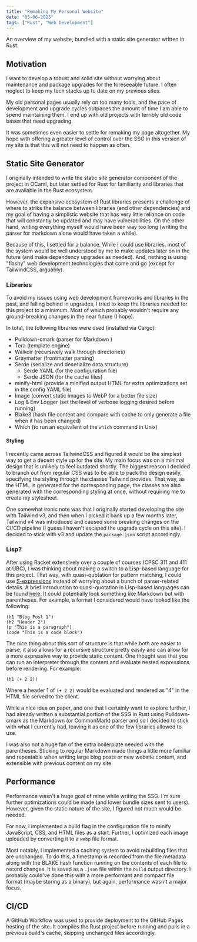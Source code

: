 ```yaml
---
title: "Remaking My Personal Website"
date: "05-06-2025"
tags: ["Rust", "Web Development"]
---
```


An overview of my website, bundled with a static site generator written in Rust.

## Motivation

I want to develop a robust and solid site without worrying about maintenance and package upgrades for the foreseeable future. I often neglect to keep my tech stacks up to date on my previous sites. 

My old personal pages usually rely on too many tools, and the pace of development and upgrade cycles outpaces the amount of time I am able to spend maintaining them. I end up with old projects with terribly old code bases that need upgrading.

It was sometimes even easier to settle for remaking my page altogether. My hope with offering a greater level of control over the SSG in this version of my site is that this will not need to happen as often.

## Static Site Generator

I originally intended to write the static site generator component of the project in OCaml, but later settled for Rust for familiarity and libraries that are available in the Rust ecosystem.

However, the expansive ecosystem of Rust libraries presents a challenge of where to strike the balance between libraries (and other dependencies) and my goal of having a simplistic website that has very little reliance on code that will constantly be updated and may have vulnerabilities. On the other hand, writing everything myself would have been way too long (writing the parser for markdown alone would have taken a while).

Because of this, I settled for a balance. While I could use libraries, most of the system would be well understood by me to make updates later on in the future (and make dependency upgrades as needed). And, nothing is using "flashy" web development technologies that come and go (except for TailwindCSS, arguably).

### Libraries

To avoid my issues using web development frameworks and libraries in the past, and falling behind in upgrades, I tried to keep the libraries needed for this project to a minimum. Most of which probably wouldn't require any ground-breaking changes in the near future (I hope).

In total, the following libraries were used (installed via Cargo):
- Pulldown-cmark (parser for Markdown )
- Tera (template engine)
- Walkdir (recursively walk through directories)
- Graymatter (frontmatter parsing)
- Serde (serialize and deserialize data structure)
  - Serde YAML (for the configuration file)
  - Serde JSON (for the cache files)
- minify-html (provide a minified output HTML for extra optimizations set in the config YAML file)
- Image (convert static images to WebP for a better file size)
- Log & Env Logger (set the level of verbose logging desired before running)
- Blake3 (hash file content and compare with cache to only generate a file when it has been changed)
- Which (to run an equivalent of the `which` command in Unix)

#### Styling

I recently came across TailwindCSS and figured it would be the simplest way to get a decent style up for the site. My main focus was on a minimal design that is unlikely to feel outdated shortly. The biggest reason I decided to branch out from regular CSS was to be able to pack the design easily, specifying the styling through the classes Tailwind provides. That way, as the HTML is generated for the corresponding page, the classes are also generated with the corresponding styling at once, without requiring me to create my stylesheet.

One somewhat ironic note was that I originally started developing the site with Tailwind v3, and then when I picked it back up a few months later, Tailwind v4 was introduced and caused some breaking changes on the CI/CD pipeline (I guess I haven't escaped the upgrade cycle on this site). I decided to stick with v3 and update the `package.json` script accordingly. 

### Lisp?

After using Racket extensively over a couple of courses (CPSC 311 and 411 at UBC), I was thinking about making a switch to a Lisp-based language for this project. That way, with quasi-quotation for pattern matching, I could use [S-expressions](https://en.wikipedia.org/wiki/S-expression) instead of worrying about a bunch of parser-related details. A brief introduction to quasi-quotation in Lisp-based languages can be found [here](https://en.wikipedia.org/wiki/Lisp_(programming_language)#Self-evaluating_forms_and_quoting). It could potentially look something like Markdown but with parentheses. For example, a format I considered would have looked like the following:

```
(h1 "Blog Post 1")
(h2 "Header 2")
(p "This is a paragraph")
(code "This is a code block")
```

The nice thing about this sort of structure is that while both are easier to parse, it also allows for a recursive structure pretty easily and can allow for a more expressive way to provide static content. One thought was that you can run an interpreter through the content and evaluate nested expressions before rendering. For example:

```
(h1 (+ 2 2))
``` 

Where a header 1 of `(+ 2 2)` would be evaluated and rendered as "4" in the HTML file served to the client. 

While a nice idea on paper, and one that I certainly want to explore further, I had already written a substantial portion of the SSG in Rust using Pulldown-cmark as the Markdown (or CommonMark) parser and so I decided to stick with what I currently had, leaving it as one of the few libraries allowed to use.

I was also not a huge fan of the extra boilerplate needed with the parentheses. Sticking to regular Markdown made things a little more familiar and repeatable when writing large blog posts or new website content, and extensible with previous content on my site.  

## Performance

Performance wasn't a huge goal of mine while writing the SSG. I'm sure further optimizations could be made (and lower bundle sizes sent to users). However, given the static nature of the site, I figured not much would be needed. 

For now, I implemented a build flag in the configuration file to minify JavaScript, CSS, and HTML files as a start. Further, I optimized each image uploaded by converting it to a `webp` file format. 

Most notably, I implemented a caching system to avoid rebuilding files that are unchanged. To do this, a timestamp is recorded from the file metadata along with the BLAKE hash function running on the contents of each file to record changes. It is saved as a `.json` file within the `build` output directory. I probably could've done this with a more performant and compact file format (maybe storing as a binary), but again, performance wasn't a major focus. 

## CI/CD

A GitHub Workflow was used to provide deployment to the GitHub Pages hosting of the site. It compiles the Rust project before running and pulls in a previous build's cache, skipping unchanged files accordingly. 